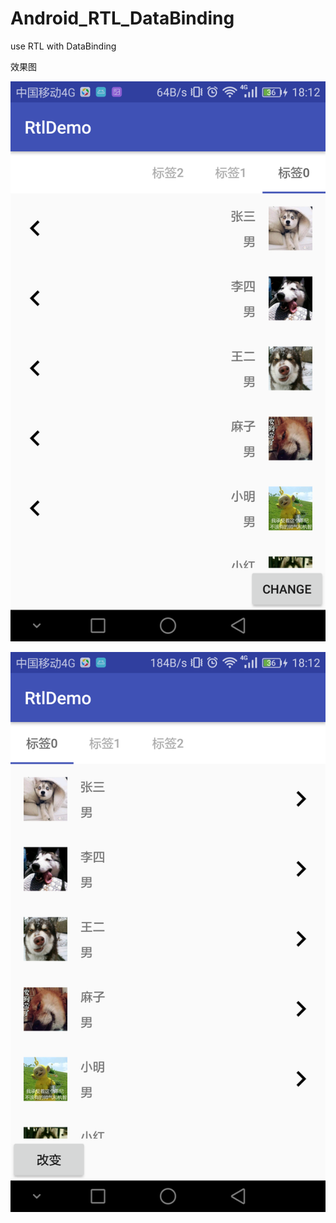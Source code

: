 # Android_RTL_DataBinding
use RTL with DataBinding

效果图

![Alt text](./app/src/main/result1.png)

![Alt text](./app/src/main/result2.png)

